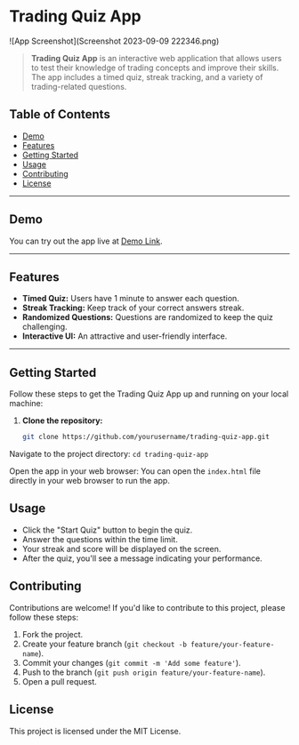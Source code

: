 # Trading Quiz App

![App Screenshot](Screenshot 2023-09-09 222346.png)

> **Trading Quiz App** is an interactive web application that allows users to test their knowledge of trading concepts and improve their skills. The app includes a timed quiz, streak tracking, and a variety of trading-related questions.

## Table of Contents

- [Demo](#demo)
- [Features](#features)
- [Getting Started](#getting-started)
- [Usage](#usage)
- [Contributing](#contributing)
- [License](#license)

---

## Demo

You can try out the app live at [Demo Link](https://ajmal112.github.io/JavaScript_Trading_Quiz_App/).

---

## Features

- **Timed Quiz:** Users have 1 minute to answer each question.
- **Streak Tracking:** Keep track of your correct answers streak.
- **Randomized Questions:** Questions are randomized to keep the quiz challenging.
- **Interactive UI:** An attractive and user-friendly interface.

---

## Getting Started

Follow these steps to get the Trading Quiz App up and running on your local machine:

1. **Clone the repository:**

   ```bash
   git clone https://github.com/yourusername/trading-quiz-app.git

Navigate to the project directory:
`cd trading-quiz-app`

Open the app in your web browser:
You can open the `index.html` file directly in your web browser to run the app.


## Usage

- Click the "Start Quiz" button to begin the quiz.
- Answer the questions within the time limit.
- Your streak and score will be displayed on the screen.
- After the quiz, you'll see a message indicating your performance.

## Contributing

Contributions are welcome! If you'd like to contribute to this project, please follow these steps:

1. Fork the project.
2. Create your feature branch (`git checkout -b feature/your-feature-name`).
3. Commit your changes (`git commit -m 'Add some feature'`).
4. Push to the branch (`git push origin feature/your-feature-name`).
5. Open a pull request.

## License

This project is licensed under the MIT License.

